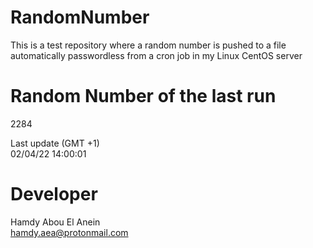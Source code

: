 # RandomNumber    
This is a test repository where a random number is pushed to a file automatically passwordless from a cron job in my Linux CentOS server    
# Random Number of the last run   
2284
      
Last update (GMT +1)    
02/04/22 14:00:01
# Developer    
Hamdy Abou El Anein   
hamdy.aea@protonmail.com
